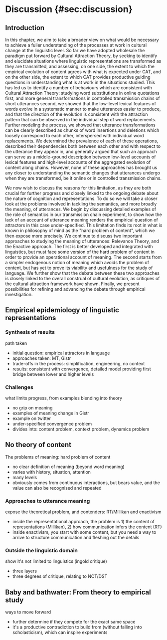 # Discussion {#sec:discussion}

## Introduction

In this chapter, we aim to take a broader view on what would be necessary to achieve a fuller understanding of the processes at work in cultural change at the linguistic level.
So far we have adopted wholesale the paradigm put forward by Cultural Attraction Theory, by seeking to identify and elucidate situations where linguistic representations are transformed as they are transmitted, and assessing, on one side, the extent to which the empirical evolution of content agrees with what is expected under CAT, and on the other side, the extent to which CAT provides productive guiding questions in understanding what is at work in the situations studied.
This has led us to identify a number of behaviours which are consistent with Cultural Attraction Theory:
studying word substitutions in online quotations first, and more general transformations in controlled transmission chains of short utterances second, we showed that the low-level lexical features of words evolve in a systematic manner to make utterances easier to produce, and that the direction of the evolution is consistent with the attraction pattern that can be observed in the individual step of word replacements.
Further modeling the process, we showed that utterance transformations can be clearly described as chunks of word insertions and deletions which loosely correspond to each other, interspersed with individual word replacements.
We determined the prevalence of each of these operations, described their dependencies both between each other and with respect to the utterance they appear in, and generally argued that such an approach can serve as a middle-ground description between low-level accounts of lexical features and high-level accounts of the aggregated evolution of content along chains.
However, none of these approaches has brought us any closer to understanding the semantic changes that utterances undergo when they are transformed, be it online or in controlled transmission chains.

We now wish to discuss the reasons for this limitation, as they are both crucial for further progress and closely linked to the ongoing debate about the nature of cognition and representations.
To do so we will take a closer look at the problems involved in tackling the semantics, and more broadly the meaning, of utterances.
We begin by discussing detailed examples of the role of semantics in our transmission chain experiment, to show how the lack of an account of utterance meaning renders the empirical question of attractors in this case under-specified.
This limitation finds its root in what is known in philosophy of mind as the "hard problem of content", which we then expose more precisely.
We continue to discuss two important approaches to studying the meaning of utterances:
Relevance Theory, and the Enactive approach.
The first is better developed and integrated with linguistics, but must face some version of the hard problem of content in order to provide an operational account of meaning.
The second starts from a simpler endogenous notion of meaning which avoids the problem of content, but has yet to prove its viability and usefulness for the study of language.
We further show that the debate between these two approaches is closely linked to the overall construal of cultural evolution, as critiques of the cultural attraction framework have shown.
Finally, we present possibilities for refining and advancing the debate through empirical investigation.


## Empirical epidemiology of linguistic representations


### Synthesis of results
path taken

- initial question: empirical attractors in language
- approaches taken: MT, Gistr
- trade-offs in the process: simplification, engineering, no context
- results: consistent with convergence, detailed model providing first bridge between lower and higher levels


### Challenges
what limits progress, from examples blending into theory

- no grip on meaning
- examples of meaning change in Gistr
- example on twitter
- under-specified convergence problem
- divides into: content problem, context problem, dynamics problem


## No theory of content
The problems of meaning: hard problem of content

- no clear definition of meaning (beyond word meaning)
- varies with history, situation, attention
- many levels
- obviously comes from continuous interactions, but bears value, and the value can also be recognised and repeated


### Approaches to utterance meaning
expose the theoretical problem, and contenders: RT/Millikan and enactivism

- inside the representational approach, the problem is 1) the content of representations (Millikan), 2) how communication infers the content (RT)
- inside enactivism, you start with some content, but you need a way to arrive to structure communication and fleshing out the details


### Outside the linguistic domain
show it's not limited to linguistics (ingold critique)

- three layers
- three degrees of critique, relating to NCT/DST


## Baby and bathwater: From theory to empirical study
ways to move forward

- further determine if they compete for the exact same space
- it's a productive contradiction to build from (without falling into scholasticism), which can inspire experiments
